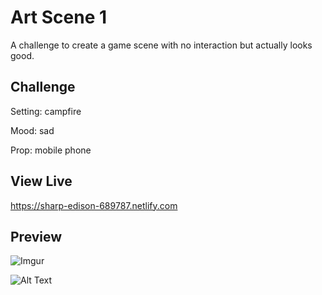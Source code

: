 # Art Scene 1

A challenge to create a game scene with no interaction but actually looks good.

## Challenge

Setting: campfire

Mood: sad

Prop: mobile phone

## View Live

https://sharp-edison-689787.netlify.com

## Preview

![Imgur](http://i.imgur.com/cjUszkq.gif)

![Alt Text](https://media.giphy.com/media/vFKqnCdLPNOKc/giphy.gif)